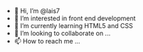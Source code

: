 - 👋 Hi, I’m @lais7
- 👀 I’m interested in front end development
- 🌱 I’m currently learning HTML5 and CSS
- 💞️ I’m looking to collaborate on ...
- 📫 How to reach me ...

<!---
lais7/lais7 is a ✨ special ✨ repository because its `README.md` (this file) appears on your GitHub profile.
You can click the Preview link to take a look at your changes.
--->
